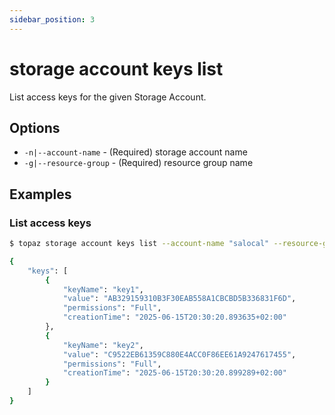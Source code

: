 ```yaml
---
sidebar_position: 3
---
```


# storage account keys list

List access keys for the given Storage Account.

## Options
* `-n|--account-name` - (Required) storage account name
* `-g|--resource-group` - (Required) resource group name

## Examples

### List access keys
```bash
$ topaz storage account keys list --account-name "salocal" --resource-group "rg-local"

{
    "keys": [
        {
            "keyName": "key1",
            "value": "AB329159310B3F30EAB558A1CBCBD5B336831F6D",
            "permissions": "Full",
            "creationTime": "2025-06-15T20:30:20.893635+02:00"
        },
        {
            "keyName": "key2",
            "value": "C9522EB61359C880E4ACC0F86EE61A9247617455",
            "permissions": "Full",
            "creationTime": "2025-06-15T20:30:20.899289+02:00"
        }
    ]
}
```
